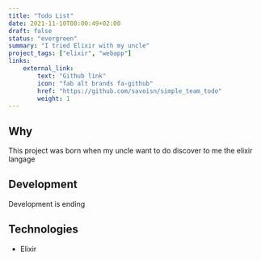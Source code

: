 ```yaml
---
title: "Todo List"
date: 2021-11-10T00:00:49+02:00
draft: false
status: "evergreen"
summary: "I tried Elixir with my uncle"
project_tags: ["elixir", "webapp"]
links:
    external_link:
        text: "Github link"
        icon: "fab alt brands fa-github"
        href: "https://github.com/savoisn/simple_team_todo"
        weight: 1
---
```


## Why
This project was born when my uncle want to do discover to me the elixir langage

## Development
Development is ending

## Technologies
- Elixir